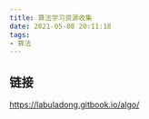 ```yaml
---
title: 算法学习资源收集
date: 2021-05-08 20:11:18
tags:
- 算法
---
```



## 链接

https://labuladong.gitbook.io/algo/